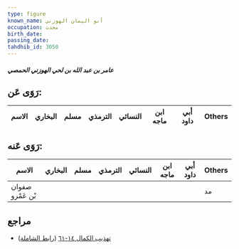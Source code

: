 ```yaml
---
type: figure
known_name: أبو اليمان الهوزني
occupation: محدث
birth_date:
passing_date:
tahdhib_id: 3050
---
```

##### عامر بن عبد الله بن لحي الهوزني الحمصي

## رَوَى عَن:
| الاسم | البخاري | مسلم | الترمذي | النسائي | ابن ماجه | أبي داود | Others |
| ----- | ------- | ---- | ------- | ------- | -------- | -------- | ------ |
## رَوَى عَنه:
| الاسم            | البخاري | مسلم | الترمذي | النسائي | ابن ماجه | أبي داود | Others |
| ---------------- | ------- | ---- | ------- | ------- | -------- | -------- | ------ |
| صفوان بْن عَمْرو |         |      |         |         |          |          | مد     |
## مراجع
- [تهذيب الكمال ١٤-٦١](obsidian://open?vault=Tahdhib-al-Kamal&file=Figures/٣٠٥٠-عامر%20بن%20عبد%20الله%20بن%20لحي%20الهوزني%20الحمصي) ([رابط الشاملة](https://shamela.ws/book/3722/6989))